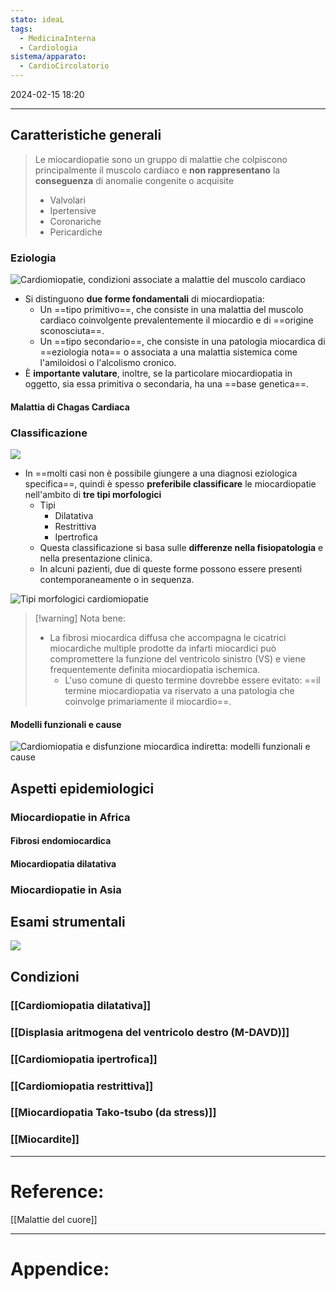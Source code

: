 ```yaml
---
stato: ideaL
tags:
  - MedicinaInterna
  - Cardiologia
sistema/apparato:
  - CardioCircolatorio
---
```

2024-02-15 18:20

--- 


## Caratteristiche generali

> Le miocardiopatie sono un gruppo di malattie che colpiscono principalmente il muscolo cardiaco e **non rappresentano** la **conseguenza** di anomalie congenite o acquisite
> - Valvolari
> - Ipertensive
> - Coronariche 
> - Pericardiche 


### Eziologia
 ![Cardiomiopatie, condizioni associate a malattie del muscolo cardiaco](https://i.imgur.com/QMk9LkD.png)
- Si distinguono **due forme fondamentali** di miocardiopatia:
	- Un ==tipo primitivo==, che consiste in una malattia del muscolo cardiaco coinvolgente prevalentemente il miocardio e di ==origine sconosciuta==.
	- Un ==tipo secondario==, che consiste in una patologia miocardica di ==eziologia nota== o associata a una malattia sistemica come l'amiloidosi o l'alcolismo cronico.
- È **importante valutare**, inoltre, se la particolare miocardiopatia in oggetto, sia essa primitiva o secondaria, ha una ==base genetica==.
#### Malattia di Chagas Cardiaca
### Classificazione
![](https://i.imgur.com/Lse1ZEE.png)

- In ==molti casi non è possibile giungere a una diagnosi eziologica specifica==, quindi è spesso **preferibile classificare** le miocardiopatie nell'ambito di **tre tipi morfologici**
	- Tipi
		- Dilatativa
		- Restrittiva
		- Ipertrofica
	- Questa classificazione si basa sulle **differenze nella fisiopatologia** e nella presentazione clinica.
	- In alcuni pazienti, due di queste forme possono essere presenti contemporaneamente o in sequenza.


![Tipi morfologici cardiomiopatie](https://i.imgur.com/TaGko5y.png)



>[!warning] Nota bene:
>- La fibrosi miocardica diffusa che accompagna le cicatrici miocardiche multiple prodotte da infarti miocardici può compromettere la funzione del ventricolo sinistro (VS) e viene frequentemente definita miocardiopatia ischemica.
>	- L'uso comune di questo termine dovrebbe essere evitato: ==il termine miocardiopatia va riservato a una patologia che coinvolge primariamente il miocardio==. 

#### Modelli funzionali e cause
![Cardiomiopatia e disfunzione miocardica indiretta: modelli funzionali e cause](https://i.imgur.com/fqjsRZA.png)



## Aspetti epidemiologici
### Miocardiopatie in Africa
#### Fibrosi endomiocardica
#### Miocardiopatia dilatativa
### Miocardiopatie in Asia
## Esami strumentali
![](https://i.imgur.com/L8py9rC.png)

## Condizioni
### [[Cardiomiopatia dilatativa]]
### [[Displasia aritmogena del ventricolo destro (M-DAVD)]]
### [[Cardiomiopatia ipertrofica]]
### [[Cardiomiopatia restrittiva]]
### [[Miocardiopatia Tako-tsubo (da stress)]]
### [[Miocardite]]

--- 
# Reference:
[[Malattie del cuore]]

--- 
# Appendice:
[^1]: 
[^2]:
[^3]:
[^4]: 
[^5]: